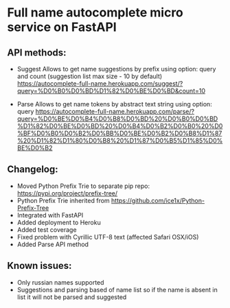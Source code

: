# Full name autocomplete micro service on FastAPI

## API methods:

* Suggest
Allows to get name suggestions by prefix using option: query and count (suggestion list max size - 10 by default)
https://autocomplete-full-name.herokuapp.com/suggest/?query=%D0%B0%D0%BD%D1%82%D0%BE%D0%BD&count=10

* Parse
Allows to get name tokens by abstract text string using option: query
https://autocomplete-full-name.herokuapp.com/parse/?query=%D0%BE%D0%B4%D0%B8%D0%BD%20%D0%B0%D0%BD%D1%82%D0%BE%D0%BD%20%D0%B4%D0%B2%D0%B0%20%D0%BF%D0%B0%D0%B2%D0%BB%D0%BE%D0%B2%D0%B8%D1%87%20%D1%82%D1%80%D0%B8%20%D1%87%D0%B5%D1%85%D0%BE%D0%B2

## Changelog:
* Moved Python Prefix Trie to separate pip repo: https://pypi.org/project/prefix-tree/
* Python Prefix Trie inherited from https://github.com/ice1x/Python-Prefix-Tree
* Integrated with FastAPI
* Added deployment to Heroku
* Added test coverage
* Fixed problem with Cyrillic UTF-8 text (affected Safari OSX/iOS)
* Added Parse API method

## Known issues:
* Only russian names supported
* Suggestions and parsing based of name list so if the name is absent in list it will not be parsed and suggested
